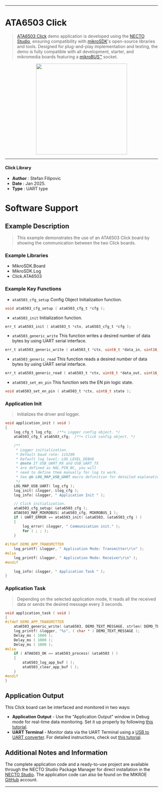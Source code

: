 
---
# ATA6503 Click

> [ATA6503 Click](https://www.mikroe.com/?pid_product=MIKROE-6462) demo application is developed using
the [NECTO Studio](https://www.mikroe.com/necto), ensuring compatibility with [mikroSDK](https://www.mikroe.com/mikrosdk)'s
open-source libraries and tools. Designed for plug-and-play implementation and testing, the demo is fully compatible with
all development, starter, and mikromedia boards featuring a [mikroBUS&trade;](https://www.mikroe.com/mikrobus) socket.

<p align="center">
  <img src="https://www.mikroe.com/?pid_product=MIKROE-6462&image=1" height=300px>
</p>

---

#### Click Library

- **Author**        : Stefan Filipovic
- **Date**          : Jan 2025.
- **Type**          : UART type

# Software Support

## Example Description

> This example demonstrates the use of an ATA6503 Click board by showing the communication between the two Click boards.

### Example Libraries

- MikroSDK.Board
- MikroSDK.Log
- Click.ATA6503

### Example Key Functions

- `ata6503_cfg_setup` Config Object Initialization function.
```c
void ata6503_cfg_setup ( ata6503_cfg_t *cfg );
```

- `ata6503_init` Initialization function.
```c
err_t ata6503_init ( ata6503_t *ctx, ata6503_cfg_t *cfg );
```

- `ata6503_generic_write` This function writes a desired number of data bytes by using UART serial interface.
```c
err_t ata6503_generic_write ( ata6503_t *ctx, uint8_t *data_in, uint16_t len );
```

- `ata6503_generic_read` This function reads a desired number of data bytes by using UART serial interface.
```c
err_t ata6503_generic_read ( ata6503_t *ctx, uint8_t *data_out, uint16_t len );
```

- `ata6503_set_en_pin` This function sets the EN pin logic state.
```c
void ata6503_set_en_pin ( ata6503_t *ctx, uint8_t state );
```

### Application Init

> Initializes the driver and logger.

```c
void application_init ( void )
{
    log_cfg_t log_cfg;  /**< Logger config object. */
    ata6503_cfg_t ata6503_cfg;  /**< Click config object. */

    /** 
     * Logger initialization.
     * Default baud rate: 115200
     * Default log level: LOG_LEVEL_DEBUG
     * @note If USB_UART_RX and USB_UART_TX 
     * are defined as HAL_PIN_NC, you will 
     * need to define them manually for log to work. 
     * See @b LOG_MAP_USB_UART macro definition for detailed explanation.
     */
    LOG_MAP_USB_UART( log_cfg );
    log_init( &logger, &log_cfg );
    log_info( &logger, " Application Init " );

    // Click initialization.
    ata6503_cfg_setup( &ata6503_cfg );
    ATA6503_MAP_MIKROBUS( ata6503_cfg, MIKROBUS_1 );
    if ( UART_ERROR == ata6503_init( &ata6503, &ata6503_cfg ) ) 
    {
        log_error( &logger, " Communication init." );
        for ( ; ; );
    }
    
#ifdef DEMO_APP_TRANSMITTER
    log_printf( &logger, " Application Mode: Transmitter\r\n" );
#else
    log_printf( &logger, " Application Mode: Receiver\r\n" );
#endif
    
    log_info( &logger, " Application Task " );
}
```

### Application Task

> Depending on the selected application mode, it reads all the received data or sends the desired message every 3 seconds.

```c
void application_task ( void )
{
#ifdef DEMO_APP_TRANSMITTER
    ata6503_generic_write( &ata6503, DEMO_TEXT_MESSAGE, strlen( DEMO_TEXT_MESSAGE ) );
    log_printf( &logger, "%s", ( char * ) DEMO_TEXT_MESSAGE );
    Delay_ms ( 1000 );
    Delay_ms ( 1000 );
    Delay_ms ( 1000 ); 
#else
    if ( ATA6503_OK == ata6503_process( &ata6503 ) ) 
    {
        ata6503_log_app_buf ( );
        ata6503_clear_app_buf ( );
    }
#endif
}
```

## Application Output

This Click board can be interfaced and monitored in two ways:
- **Application Output** - Use the "Application Output" window in Debug mode for real-time data monitoring.
Set it up properly by following [this tutorial](https://www.youtube.com/watch?v=ta5yyk1Woy4).
- **UART Terminal** - Monitor data via the UART Terminal using
a [USB to UART converter](https://www.mikroe.com/click/interface/usb?interface*=uart,uart). For detailed instructions,
check out [this tutorial](https://help.mikroe.com/necto/v2/Getting%20Started/Tools/UARTTerminalTool).

## Additional Notes and Information

The complete application code and a ready-to-use project are available through the NECTO Studio Package Manager for 
direct installation in the [NECTO Studio](https://www.mikroe.com/necto). The application code can also be found on
the MIKROE [GitHub](https://github.com/MikroElektronika/mikrosdk_click_v2) account.

---
